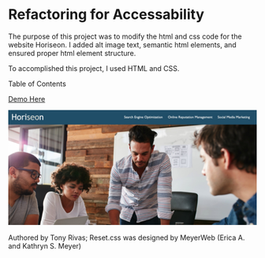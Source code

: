 # Refactoring for Accessability

The purpose of this project was to modify the html and css code for the website Horiseon. I added alt image text, semantic html elements, and ensured proper html element structure.

To accomplished this project, I used HTML and CSS.

Table of Contents

[Demo Here](https://cynesthete.github.io/refactoring_for_accessability/)

![Screenshot of working project](assets/images/refactoring-for-accessability-screenshot.jpg)

Authored by Tony Rivas; Reset.css was designed by MeyerWeb (Erica A. and Kathryn S. Meyer)

